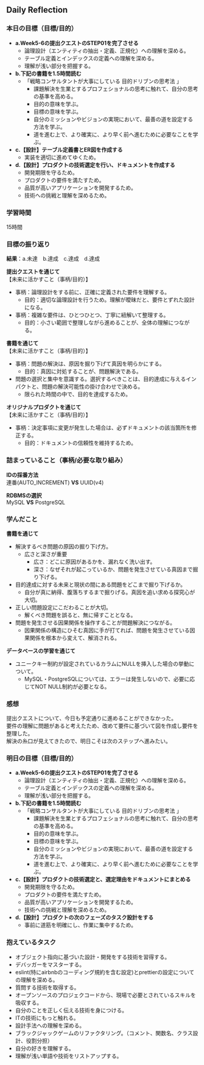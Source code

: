 ## Daily Reflection

### 本日の目標（目標/目的）
- **a.Week5-6の提出クエストのSTEP01を完了させる**  
  - 論理設計（エンティティの抽出・定義、正規化）への理解を深める。
  - テーブル定義とインデックスの定義への理解を深める。
  - 理解が浅い部分を把握する。
- **b.下記の書籍を1.5時間読む**  
  - 「戦略コンサルタントが大事にしている 目的ドリブンの思考法 」
    - 課題解決を生業とするプロフェショナルの思考に触れて、自分の思考の基準を高める。
    - 目的の意味を学ぶ。
    - 目標の意味を学ぶ。
    - 自分のミッションやビジョンの実現において、最善の道を設定する方法を学ぶ。
    - 道を進む上で、より確実に、より早く前へ進むために必要なことを学ぶ。 
- **c.【設計】テーブル定義書とER図を作成する**  
  - 実装を適切に進めてゆくため。
- **d.【設計】プロダクトの技術選定を行い、ドキュメントを作成する**  
  - 開発期限を守るため。
  - プロダクトの要件を満たすため。
  - 品質が高いアプリケーションを開発するため。
  - 技術への挑戦と理解を深めるため。

### 学習時間
15時間
### 目標の振り返り
**結果**：a.未達　b.達成　c.達成　d.達成

**提出クエストを通じて**  
【未来に活かすこと（事柄/目的）】
- 事柄：論理設計をする前に、正確に定義された要件を理解する。
  - 目的：適切な論理設計を行うため。理解が曖昧だと、要件とずれた設計になる。
- 事柄：複雑な要件は、ひとつひとつ、丁寧に紐解いて整理する。
  - 目的：小さい範囲で整理しながら進めることが、全体の理解につながる。
 
**書籍を通じて**  
【未来に活かすこと（事柄/目的）】
- 事柄：問題の解決は、原因を掘り下げて真因を明らかにする。
  - 目的：真因に対処することが、問題解決である。
- 問題の選択と集中を意識する。選択するべきことは、目的達成に与えるインパクトと、問題の解決可能性の掛け合わせで決める。
  - 限られた時間の中で、目的を達成するため。

**オリジナルプロダクトを通じて**  
【未来に活かすこと（事柄/目的）】
- 事柄：決定事項に変更が発生した場合は、必ずドキュメントの該当箇所を修正する。
  - 目的：ドキュメントの信頼性を維持するため。

### 詰まっていること（事柄/必要な取り組み）  
**IDの採番方法**  
連番(AUTO_INCREMENT) **VS** UUID(v4)  

**RDBMSの選択**  
MySQL **VS** PostgreSQL  

### 学んだこと  
**書籍を通じて** 
- 解決するべき問題の原因の掘り下げ方。
  - 広さと深さが重要
    - 広さ：どこに原因があるかを、漏れなく洗い出す。
    - 深さ：なぜそれが起こっているか、問題を発生させている真因まで掘り下げる。
- 目的達成に対する未来と現状の間にある問題をどこまで掘り下げるか。
  - 自分が真に納得、腹落ちするまで掘りげる。真因を追い求める探究心が大切。
- 正しい問題設定にこだわることが大切。
  - 解くべき問題を誤ると、無に帰すこととなる。
- 問題を発生させる因果関係を操作することが問題解決につながる。
  - 因果関係の構造にひそむ真因に手が打てれば、問題を発生させている因果関係を根本から変えて、解消される。

**データベースの学習を通じて**
- ユニークキー制約が設定されているカラムにNULLを挿入した場合の挙動について。
  - MySQL・PostgreSQLについては、エラーは発生しないので、必要に応じてNOT NULL制約が必要となる。

### 感想
提出クエストについて、今日も予定通りに進めることができなかった。  
要件の理解に問題があると考えたため、改めて要件に基づいて図を作成し要件を整理した。  
解決の糸口が見えてきたので、明日こそは次のステップへ進みたい。  

### 明日の目標（目標/目的）
- **a.Week5-6の提出クエストのSTEP01を完了させる**  
  - 論理設計（エンティティの抽出・定義、正規化）への理解を深める。
  - テーブル定義とインデックスの定義への理解を深める。
  - 理解が浅い部分を把握する。
- **b.下記の書籍を1.5時間読む**  
  - 「戦略コンサルタントが大事にしている 目的ドリブンの思考法 」
    - 課題解決を生業とするプロフェショナルの思考に触れて、自分の思考の基準を高める。
    - 目的の意味を学ぶ。
    - 目標の意味を学ぶ。
    - 自分のミッションやビジョンの実現において、最善の道を設定する方法を学ぶ。
    - 道を進む上で、より確実に、より早く前へ進むために必要なことを学ぶ。   
- **c.【設計】プロダクトの技術選定と、選定理由をドキュメントにまとめる**  
  - 開発期限を守るため。
  - プロダクトの要件を満たすため。
  - 品質が高いアプリケーションを開発するため。
  - 技術への挑戦と理解を深めるため。
- **d.【設計】プロダクトの次のフェーズのタスク設計をする** 
  - 事前に道筋を明確にし、作業に集中するため。

### 抱えているタスク
- オブジェクト指向に基づいた設計・開発をする技術を習得する。  
- デバッガーをマスターする。    
- eslint(特にairbnbのコーディング規約を含む設定)とprettierの設定についての理解を深める。      
- 質問する技術を取得する。  
- オープンソースのプロジェクコードから、現場で必要とされているスキルを吸収する。  
- 自分のことを正しく伝える技術を身につける。  
- ITの技術にもっと触れる。  
- 設計手法への理解を深める。  
- ブラックジャックゲームのリファクタリング。（コメント、関数名、クラス設計、役割分担）
- 自分の好きを理解する。
- 理解が浅い単語や技術をリストアップする。